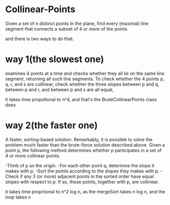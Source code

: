 # Collinear-Points
 Given a set of n distinct points in the plane, find every (maximal) line segment that connects a subset of 4 or more of the points

and there is two ways to do that:
# way 1(the slowest one)
examines 4 points at a time and checks whether they all lie on the same line segment, returning all such line segments. To check whether the 4 points p, q, r, and s are collinear, check whether the three slopes between p and q, between p and r, and between p and s are all equal,

it takes time propotional to n^4,
and that's the BruteCollinearPoints class does
# way 2(the faster one)

A faster, sorting-based solution. Remarkably, it is possible to solve the problem much faster than the brute-force solution described above. Given a point p, the following method determines whether p participates in a set of 4 or more collinear points.

-Think of p as the origin.
-For each other point q, determine the slope it makes with p.
-Sort the points according to the slopes they makes with p.
-Check if any 3 (or more) adjacent points in the sorted order have equal slopes with respect to p. If so, these points, together with p, are collinear.

it takes time proprtional to n^2 log n, as the mergeSort takes n log n, and the loop takes n
